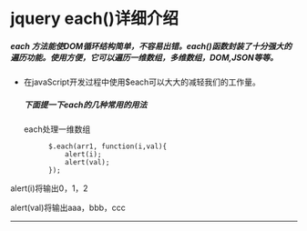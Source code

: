 # jquery each()详细介绍

##### each 方法能使DOM循环结构简单，不容易出错。each()函数封装了十分强大的遍历功能。使用方便，它可以遍历一维数组，多维数组，DOM,JSON等等。

* 在javaScript开发过程中使用$each可以大大的减轻我们的工作量。

  ##### 下面提一下each的几种常用的用法
  
  each处理一维数组
  ```    var arr1 = [ "aaa", "bbb", "ccc" ];      
        $.each(arr1, function(i,val){      
            alert(i);   
            alert(val);
        }); 
alert(i)将输出0，1，2

alert(val)将输出aaa，bbb，ccc

***
